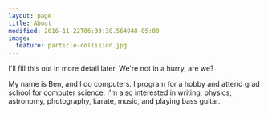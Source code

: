 ```yaml
---
layout: page
title: About
modified: 2016-11-22T06:33:38.564948-05:00
image:
  feature: particle-collision.jpg 
---
```


I'll fill this out in more detail later. We're not in a hurry, are we?

My name is Ben, and I do computers. I program for a hobby and attend grad school for computer science. I'm also interested in writing, physics, astronomy, photography, karate, music, and playing bass guitar.
